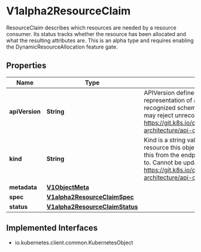 

# V1alpha2ResourceClaim

ResourceClaim describes which resources are needed by a resource consumer. Its status tracks whether the resource has been allocated and what the resulting attributes are.  This is an alpha type and requires enabling the DynamicResourceAllocation feature gate.

## Properties

| Name | Type | Description | Notes |
|------------ | ------------- | ------------- | -------------|
|**apiVersion** | **String** | APIVersion defines the versioned schema of this representation of an object. Servers should convert recognized schemas to the latest internal value, and may reject unrecognized values. More info: https://git.k8s.io/community/contributors/devel/sig-architecture/api-conventions.md#resources |  [optional] |
|**kind** | **String** | Kind is a string value representing the REST resource this object represents. Servers may infer this from the endpoint the client submits requests to. Cannot be updated. In CamelCase. More info: https://git.k8s.io/community/contributors/devel/sig-architecture/api-conventions.md#types-kinds |  [optional] |
|**metadata** | [**V1ObjectMeta**](V1ObjectMeta.md) |  |  [optional] |
|**spec** | [**V1alpha2ResourceClaimSpec**](V1alpha2ResourceClaimSpec.md) |  |  |
|**status** | [**V1alpha2ResourceClaimStatus**](V1alpha2ResourceClaimStatus.md) |  |  [optional] |


## Implemented Interfaces

* io.kubernetes.client.common.KubernetesObject


